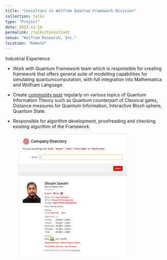 ```yaml
---
title: "Consultant in Wolfram Quantum Framework Division"
collection: talks
type: "Project"
date: 2023-11-14
permalink: /talks/Consultant
venue: "Wolfram Research, Inc."
location: "Remote"
---
```

<h>Industrial Experience</h>
* Work with Quantum Framework team which is responsible for creating framework that offers general suite of modelling capabilities for simulating quantumcomputation, with full integration into Mathematica and Wolfram Language.

* Create [community post](https://community.wolfram.com/web/shivam185644) regularly on various topics of Quantum Information Theory such as Quantum counterpart of Classical gates, Distance measures for Quantum Information, Interactive Bloch sphere, Quantum State. 

* Responsible for algorithm development, proofreading and checking existing algorithm of the Framework.

<figure>
  <img src="/images/Exp1.png" alt="Trulli" style="width:80%">
  <figcaption></figcaption>
</figure>